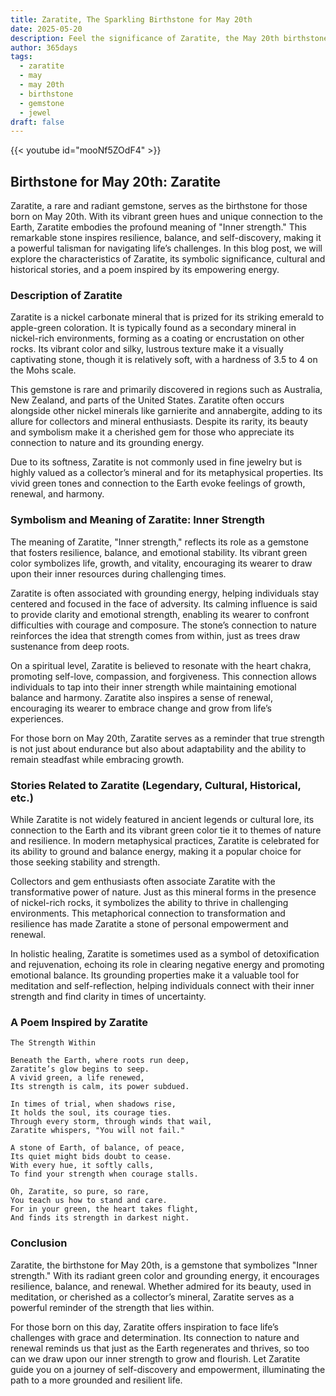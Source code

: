 ```yaml
---
title: Zaratite, The Sparkling Birthstone for May 20th
date: 2025-05-20
description: Feel the significance of Zaratite, the May 20th birthstone symbolizing Inner strength. Let its beauty and meaning brighten your day.
author: 365days
tags:
  - zaratite
  - may
  - may 20th
  - birthstone
  - gemstone
  - jewel
draft: false
---
```


{{< youtube id="mooNf5ZOdF4" >}}

## Birthstone for May 20th: Zaratite

Zaratite, a rare and radiant gemstone, serves as the birthstone for those born on May 20th. With its vibrant green hues and unique connection to the Earth, Zaratite embodies the profound meaning of "Inner strength." This remarkable stone inspires resilience, balance, and self-discovery, making it a powerful talisman for navigating life’s challenges. In this blog post, we will explore the characteristics of Zaratite, its symbolic significance, cultural and historical stories, and a poem inspired by its empowering energy.

### Description of Zaratite

Zaratite is a nickel carbonate mineral that is prized for its striking emerald to apple-green coloration. It is typically found as a secondary mineral in nickel-rich environments, forming as a coating or encrustation on other rocks. Its vibrant color and silky, lustrous texture make it a visually captivating stone, though it is relatively soft, with a hardness of 3.5 to 4 on the Mohs scale.

This gemstone is rare and primarily discovered in regions such as Australia, New Zealand, and parts of the United States. Zaratite often occurs alongside other nickel minerals like garnierite and annabergite, adding to its allure for collectors and mineral enthusiasts. Despite its rarity, its beauty and symbolism make it a cherished gem for those who appreciate its connection to nature and its grounding energy.

Due to its softness, Zaratite is not commonly used in fine jewelry but is highly valued as a collector’s mineral and for its metaphysical properties. Its vivid green tones and connection to the Earth evoke feelings of growth, renewal, and harmony.

### Symbolism and Meaning of Zaratite: Inner Strength

The meaning of Zaratite, "Inner strength," reflects its role as a gemstone that fosters resilience, balance, and emotional stability. Its vibrant green color symbolizes life, growth, and vitality, encouraging its wearer to draw upon their inner resources during challenging times.

Zaratite is often associated with grounding energy, helping individuals stay centered and focused in the face of adversity. Its calming influence is said to provide clarity and emotional strength, enabling its wearer to confront difficulties with courage and composure. The stone’s connection to nature reinforces the idea that strength comes from within, just as trees draw sustenance from deep roots.

On a spiritual level, Zaratite is believed to resonate with the heart chakra, promoting self-love, compassion, and forgiveness. This connection allows individuals to tap into their inner strength while maintaining emotional balance and harmony. Zaratite also inspires a sense of renewal, encouraging its wearer to embrace change and grow from life’s experiences.

For those born on May 20th, Zaratite serves as a reminder that true strength is not just about endurance but also about adaptability and the ability to remain steadfast while embracing growth.

### Stories Related to Zaratite (Legendary, Cultural, Historical, etc.)

While Zaratite is not widely featured in ancient legends or cultural lore, its connection to the Earth and its vibrant green color tie it to themes of nature and resilience. In modern metaphysical practices, Zaratite is celebrated for its ability to ground and balance energy, making it a popular choice for those seeking stability and strength.

Collectors and gem enthusiasts often associate Zaratite with the transformative power of nature. Just as this mineral forms in the presence of nickel-rich rocks, it symbolizes the ability to thrive in challenging environments. This metaphorical connection to transformation and resilience has made Zaratite a stone of personal empowerment and renewal.

In holistic healing, Zaratite is sometimes used as a symbol of detoxification and rejuvenation, echoing its role in clearing negative energy and promoting emotional balance. Its grounding properties make it a valuable tool for meditation and self-reflection, helping individuals connect with their inner strength and find clarity in times of uncertainty.

### A Poem Inspired by Zaratite

```
The Strength Within

Beneath the Earth, where roots run deep,  
Zaratite’s glow begins to seep.  
A vivid green, a life renewed,  
Its strength is calm, its power subdued.  

In times of trial, when shadows rise,  
It holds the soul, its courage ties.  
Through every storm, through winds that wail,  
Zaratite whispers, "You will not fail."  

A stone of Earth, of balance, of peace,  
Its quiet might bids doubt to cease.  
With every hue, it softly calls,  
To find your strength when courage stalls.  

Oh, Zaratite, so pure, so rare,  
You teach us how to stand and care.  
For in your green, the heart takes flight,  
And finds its strength in darkest night.
```

### Conclusion

Zaratite, the birthstone for May 20th, is a gemstone that symbolizes "Inner strength." With its radiant green color and grounding energy, it encourages resilience, balance, and renewal. Whether admired for its beauty, used in meditation, or cherished as a collector’s mineral, Zaratite serves as a powerful reminder of the strength that lies within.

For those born on this day, Zaratite offers inspiration to face life’s challenges with grace and determination. Its connection to nature and renewal reminds us that just as the Earth regenerates and thrives, so too can we draw upon our inner strength to grow and flourish. Let Zaratite guide you on a journey of self-discovery and empowerment, illuminating the path to a more grounded and resilient life.
